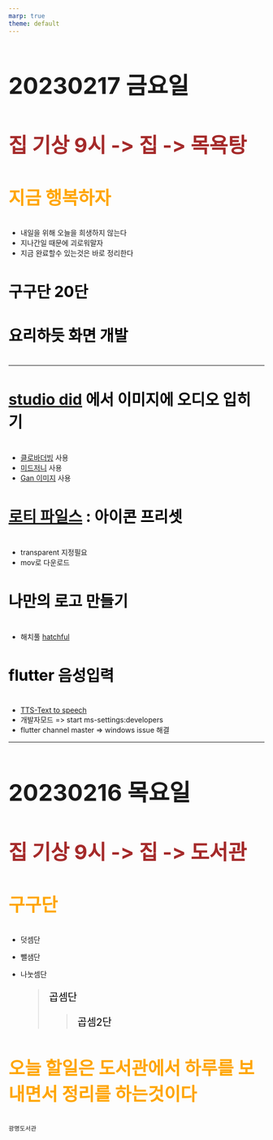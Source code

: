 ```yaml
---
marp: true
theme: default
---
```


<style>
{ font-size : 20px }
section{ background: white; }
h1{ font-size : 45px; color: dark blue;}
h2{ font-size : 40px; color : brown;}
h3{ font-size : 35px; color : orange;}
h4{ font-size : 30px; color : black;}
h5{ font-size : 25px; color : black;}
h6{ font-size : 20px; color : black;}
blockquote{ font-size : 20px; color : black;}
</style>

# 20230217 금요일

## 집 기상 9시 -> 집 -> 목욕탕

### 지금 행복하자

- 내일을 위해 오늘을 희생하지 않는다
- 지나간일 때문에 괴로워말자
- 지금 완료할수 있는것은 바로 정리한다

#### 구구단 20단

#### 요리하듯 화면 개발

---

#### [studio did](https://studio.d-id.com/) 에서 이미지에 오디오 입히기

- [클로바더빙](https://clovadubbing.naver.com/mypage) 사용
- [미드저니](yhttps://midjourney.com) 사용
- [Gan 이미지](https://huggingface.co/spaces/akhaliq/AnimeGANv2) 사용

#### [로티 파일스](https://lottiefiles.com/kr) : 아이콘 프리셋

- transparent 지정필요
- mov로 다운로드

#### 나만의 로고 만들기

- 해치풀 [hatchful](https://www.shopify.com/tools/logo-maker)

#### flutter 음성입력

- [TTS-Text to speech](https://dev-yakuza.posstree.com/ko/flutter/tts/)
- 개발자모드 => start ms-settings:developers
- flutter channel master => windows issue 해결

---

# 20230216 목요일

## 집 기상 9시 -> 집 -> 도서관

### 구구단

- 덧셈단

* 뺄샘단

- 나눗셈단
  > 곱셈단
  >
  > > 곱셈2단

### 오늘 할일은 도서관에서 하루를 보내면서 정리를 하는것이다

```
광명도서관
```

